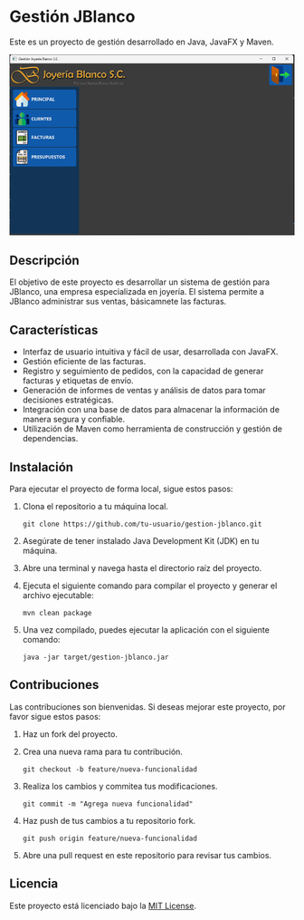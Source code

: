 # Gestión JBlanco

Este es un proyecto de gestión desarrollado en Java, JavaFX y Maven.

![Imagen del proyecto](img/imagen.png)

## Descripción

El objetivo de este proyecto es desarrollar un sistema de gestión para JBlanco, una empresa especializada en joyería. El sistema permite a JBlanco administrar sus ventas, básicamnete las facturas.

## Características

- Interfaz de usuario intuitiva y fácil de usar, desarrollada con JavaFX.
- Gestión eficiente de las facturas.
- Registro y seguimiento de pedidos, con la capacidad de generar facturas y etiquetas de envío.
- Generación de informes de ventas y análisis de datos para tomar decisiones estratégicas.
- Integración con una base de datos para almacenar la información de manera segura y confiable.
- Utilización de Maven como herramienta de construcción y gestión de dependencias.

## Instalación

Para ejecutar el proyecto de forma local, sigue estos pasos:

1. Clona el repositorio a tu máquina local.
   ```
   git clone https://github.com/tu-usuario/gestion-jblanco.git
   ```

2. Asegúrate de tener instalado Java Development Kit (JDK) en tu máquina.

3. Abre una terminal y navega hasta el directorio raíz del proyecto.

4. Ejecuta el siguiente comando para compilar el proyecto y generar el archivo ejecutable:
   ```
   mvn clean package
   ```

5. Una vez compilado, puedes ejecutar la aplicación con el siguiente comando:
   ```
   java -jar target/gestion-jblanco.jar
   ```

## Contribuciones

Las contribuciones son bienvenidas. Si deseas mejorar este proyecto, por favor sigue estos pasos:

1. Haz un fork del proyecto.

2. Crea una nueva rama para tu contribución.
   ```
   git checkout -b feature/nueva-funcionalidad
   ```

3. Realiza los cambios y commitea tus modificaciones.
   ```
   git commit -m "Agrega nueva funcionalidad"
   ```

4. Haz push de tus cambios a tu repositorio fork.
   ```
   git push origin feature/nueva-funcionalidad
   ```

5. Abre una pull request en este repositorio para revisar tus cambios.

## Licencia

Este proyecto está licenciado bajo la [MIT License](LICENSE).